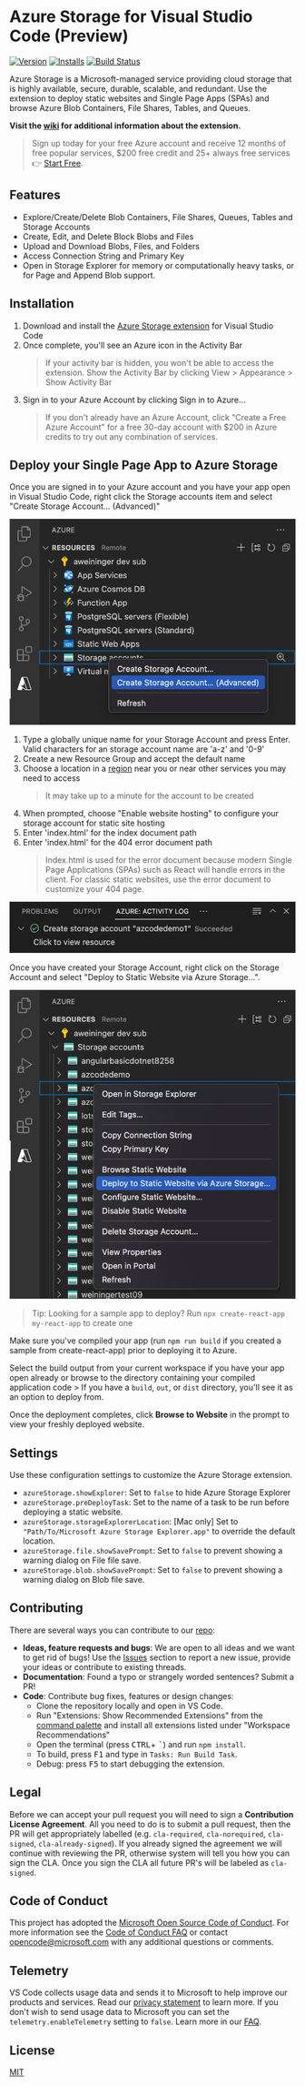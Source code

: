 # Azure Storage for Visual Studio Code (Preview)

<!-- region exclude-from-marketplace -->

[![Version](https://img.shields.io/visual-studio-marketplace/v/ms-azuretools.vscode-azurestorage.svg)](https://marketplace.visualstudio.com/items?itemName=ms-azuretools.vscode-azurestorage)
[![Installs](https://img.shields.io/visual-studio-marketplace/i/ms-azuretools.vscode-azurestorage.svg)](https://marketplace.visualstudio.com/items?itemName=ms-azuretools.vscode-azurestorage)
[![Build Status](https://dev.azure.com/ms-azuretools/AzCode/_apis/build/status/vscode-azurestorage)](https://dev.azure.com/ms-azuretools/AzCode/_build/latest?definitionId=6)

<!-- endregion exclude-from-marketplace -->

Azure Storage is a Microsoft-managed service providing cloud storage that is
highly available, secure, durable, scalable, and redundant. Use the extension to
deploy static websites and Single Page Apps (SPAs) and browse Azure Blob
Containers, File Shares, Tables, and Queues.

**Visit the [wiki](https://github.com/Microsoft/vscode-azurestorage/wiki) for
additional information about the extension.**

> Sign up today for your free Azure account and receive 12 months of free
> popular services, $200 free credit and 25+ always free services 👉
> [Start Free](https://azure.microsoft.com/free/open-source).

## Features

-   Explore/Create/Delete Blob Containers, File Shares, Queues, Tables and
    Storage Accounts
-   Create, Edit, and Delete Block Blobs and Files
-   Upload and Download Blobs, Files, and Folders
-   Access Connection String and Primary Key
-   Open in Storage Explorer for memory or computationally heavy tasks, or for
    Page and Append Blob support.

## Installation

1. Download and install the
   [Azure Storage extension](https://marketplace.visualstudio.com/items?itemName=ms-azuretools.vscode-azurestorage)
   for Visual Studio Code
2. Once complete, you'll see an Azure icon in the Activity Bar
    > If your activity bar is hidden, you won't be able to access the extension.
    > Show the Activity Bar by clicking View > Appearance > Show Activity Bar
3. Sign in to your Azure Account by clicking Sign in to Azure...
    > If you don't already have an Azure Account, click "Create a Free Azure
    > Account" for a free 30-day account with $200 in Azure credits to try out
    > any combination of services.

## Deploy your Single Page App to Azure Storage

Once you are signed in to your Azure account and you have your app open in
Visual Studio Code, right click the Storage accounts item and select "Create
Storage Account... (Advanced)"

![Deploy from Storage](resources/readme/createAdvanced.png)

1. Type a globally unique name for your Storage Account and press Enter. Valid
   characters for an storage account name are 'a-z' and '0-9'
2. Create a new Resource Group and accept the default name
3. Choose a location in a
   [region](https://azure.microsoft.com/en-us/global-infrastructure/regions/)
   near you or near other services you may need to access
    > It may take up to a minute for the account to be created
4. When prompted, choose "Enable website hosting" to configure your storage
   account for static site hosting
5. Enter 'index.html' for the index document path
6. Enter 'index.html' for the 404 error document path
    > Index.html is used for the error document because modern Single Page
    > Applications (SPAs) such as React will handle errors in the client. For
    > classic static websites, use the error document to customize your 404
    > page.

![Activity Log](resources/readme/activityLog.png)

Once you have created your Storage Account, right click on the Storage Account
and select "Deploy to Static Website via Azure Storage...".

![Deploy from Storage](resources/readme/deploy.png)

> Tip: Looking for a sample app to deploy? Run
> `npx create-react-app my-react-app` to create one

Make sure you've compiled your app (run `npm run build` if you created a sample
from create-react-app) prior to deploying it to Azure.

Select the build output from your current workspace if you have your app open
already or browse to the directory containing your compiled application code >
If you have a `build`, `out`, or `dist` directory, you'll see it as an option to
deploy from.

Once the deployment completes, click **Browse to Website** in the prompt to view
your freshly deployed website.

## Settings

Use these configuration settings to customize the Azure Storage extension.

-   `azureStorage.showExplorer`: Set to `false` to hide Azure Storage Explorer
-   `azureStorage.preDeployTask`: Set to the name of a task to be run before
    deploying a static website.
-   `azureStorage.storageExplorerLocation`: [Mac only] Set to `"Path/To/Microsoft Azure Storage Explorer.app"`
    to override the default location.
-   `azureStorage.file.showSavePrompt`: Set to `false` to prevent showing a
    warning dialog on File file save.
-   `azureStorage.blob.showSavePrompt`: Set to `false` to prevent showing a
    warning dialog on Blob file save.

<!-- region exclude-from-marketplace -->

## Contributing

There are several ways you can contribute to our
[repo](https://github.com/Microsoft/vscode-azurestorage):

-   **Ideas, feature requests and bugs**: We are open to all ideas and we want
    to get rid of bugs! Use the
    [Issues](https://github.com/Microsoft/vscode-azurestorage/issues) section to
    report a new issue, provide your ideas or contribute to existing threads.
-   **Documentation**: Found a typo or strangely worded sentences? Submit a PR!
-   **Code**: Contribute bug fixes, features or design changes:
    -   Clone the repository locally and open in VS Code.
    -   Run "Extensions: Show Recommended Extensions" from the
        [command palette](https://code.visualstudio.com/docs/getstarted/userinterface#_command-palette)
        and install all extensions listed under "Workspace Recommendations"
    -   Open the terminal (press <kbd>CTRL</kbd>+ <kbd>\`</kbd>) and run
        `npm install`.
    -   To build, press <kbd>F1</kbd> and type in `Tasks: Run Build Task`.
    -   Debug: press <kbd>F5</kbd> to start debugging the extension.

## Legal

Before we can accept your pull request you will need to sign a **Contribution
License Agreement**. All you need to do is to submit a pull request, then the PR
will get appropriately labelled (e.g. `cla-required`, `cla-norequired`,
`cla-signed`, `cla-already-signed`). If you already signed the agreement we will
continue with reviewing the PR, otherwise system will tell you how you can sign
the CLA. Once you sign the CLA all future PR's will be labeled as `cla-signed`.

## Code of Conduct

This project has adopted the
[Microsoft Open Source Code of Conduct](https://opensource.microsoft.com/codeofconduct/).
For more information see the
[Code of Conduct FAQ](https://opensource.microsoft.com/codeofconduct/faq/) or
contact [opencode@microsoft.com](mailto:opencode@microsoft.com) with any
additional questions or comments.

<!-- endregion exclude-from-marketplace -->

## Telemetry

VS Code collects usage data and sends it to Microsoft to help improve our
products and services. Read our
[privacy statement](https://go.microsoft.com/fwlink/?LinkID=528096&clcid=0x409)
to learn more. If you don't wish to send usage data to Microsoft you can set the
`telemetry.enableTelemetry` setting to `false`. Learn more in our
[FAQ](https://code.visualstudio.com/docs/supporting/faq#_how-to-disable-telemetry-reporting).

## License

[MIT](LICENSE.md)
